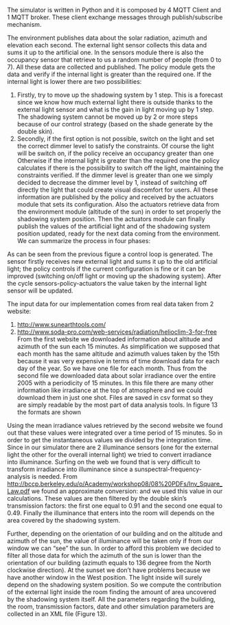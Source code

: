 The simulator is written in Python and it is composed by 4 MQTT Client and 1 MQTT
broker. These client exchange messages through publish/subscribe mechanism. 

The environment publishes data about the solar radiation, azimuth and elevation each
second. The external light sensor collects this data and sums it up to the artificial one. In
the sensors module there is also the occupancy sensor that retrieve to us a random
number of people (from 0 to 7). All these data are collected and published. The policy
module gets the data and verify if the internal light is greater than the required one. If the
internal light is lower there are two possibilities:
1. Firstly, try to move up the shadowing system by 1 step. This is a forecast since we know
how much external light there is outside thanks to the external light sensor and what is
the gain in light moving up by 1 step. The shadowing system cannot be moved up by 2
or more steps because of our control strategy (based on the shade generate by the
double skin).
2. Secondly, if the first option is not possible, switch on the light and set the correct
dimmer level to satisfy the constraints. Of course the light will be switch on, if the
policy receive an occupancy greater than one
Otherwise if the internal light is greater than the required one the policy calculates if there
is the possibility to switch off the light, maintaining the constraints verified. If the dimmer
level is greater than one we simply decided to decrease the dimmer level by 1, instead of
switching off directly the light that could create visual discomfort for users.
All these information are published by the policy and received by the actuators module
that sets its configuration. Also the actuators retrieve data from the environment module
(altitude of the sun) in order to set properly the shadowing system position.
Then the actuators module can finally publish the values of the artificial light and of the
shadowing system position updated, ready for the next data coming from the environment.
We can summarize the process in four phases:

As can be seen from the previous figure a control loop is generated. The sensor firstly receives new
external light and sums it up to the old artificial light; the policy controls if the current
configuration is fine or it can be improved (switching on/off light or moving up the
shadowing system). After the cycle sensors-policy-actuators the value taken by the internal
light sensor will be updated.

The input data for our implementation comes from real data taken from 2 website:
1. http://www.sunearthtools.com/
2. http://www.soda-pro.com/web-services/radiation/helioclim-3-for-free
From the first website we downloaded information about altitude and azimuth of the sun
each 15 minutes. As simplification we supposed that each month has the same altitude and
azimuth values taken by the 15th because it was very expensive in terms of time download
data for each day of the year. So we have one file for each month.
Thus from the second file we downloaded data about solar irradiance over the entire 2005
with a periodicity of 15 minutes. In this file there are many other information like
irradiance at the top of atmosphere and we could download them in just one shot.
Files are saved in csv format so they are simply readable by the most part of data analysis
tools. In figure 13 the formats are shown

Using the mean irradiance values retrieved by the second website we found out that these
values were integrated over a time period of 15 minutes. So in order to get the
instantaneous values we divided by the integration time.
Since in our simulator there are 2 illuminance sensors (one for the external light the other
for the overall internal light) we tried to convert irradiance into illuminance. Surfing on the
web we found that is very difficult to transform irradiance into illuminance since a sunspectral-frequency-analysis is needed.
From http://bccp.berkeley.edu/o/Academy/workshop08/08%20PDFs/Inv_Square_Law.pdf
we found an approximate conversion:
and we used this value
in our calculations. These values are then filtered by the double skin’s transmission factors:
the first one equal to 0.91 and the second one equal to 0.49. Finally the illuminance that
enters into the room will depends on the area covered by the shadowing system.


Further, depending on the orientation of our building and on the altitude and azimuth of
the sun, the value of illuminance will be taken only if from our window we can “see” the
sun. In order to afford this problem we decided to filter all those data for which the
azimuth of the sun is lower than the orientation of our building (azimuth equals to 136
degree from the North clockwise direction). At the sunset we don’t have problems because
we have another window in the West position. The light inside will surely depend on the
shadowing system position. So we compute the contribution of the external light inside the
room finding the amount of area uncovered by the shadowing system itself. All the
parameters regarding the building, the room, transmission factors, date and other
simulation parameters are collected in an XML file (Figure 13).
